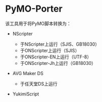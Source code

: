 # PyMO-Porter

该工具用于将PyMO脚本转换为：

* NScripter
    - 于NScripter上运行（SJIS、GB18030）
    - 于ONScripter上运行（SJIS）
    - 于ONScripter-EN上运行（UTF-8）
    - 于ONScripter-Jh上运行（GB18030）

* AVG Maker DS
    - 于任天堂DS上运行

* YukimiScript
